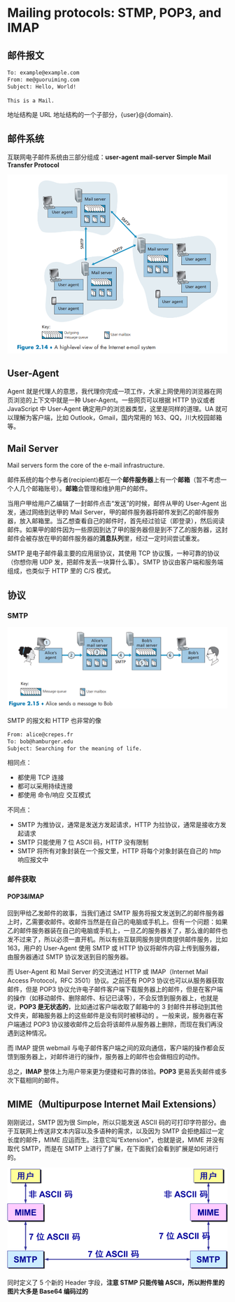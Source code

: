 # Mailing protocols: STMP, POP3, and IMAP

## 邮件报文

```
To: example@example.com
From: me@guoruiming.com
Subject: Hello, World!

This is a Mail.
```

地址结构是 URL 地址结构的一个子部分，{user}@{domain}.

## 邮件系统

互联网电子邮件系统由三部分组成：**user-agent** **mail-server** **Simple Mail Transfer Protocol**

![image-20210925173153073](media/Mail/image-20210925173153073.png)

## User-Agent

Agent 就是代理人的意思，我代理你完成一项工作，大家上网使用的浏览器在网页浏览的上下文中就是一种 User-Agent。一些网页可以根据 HTTP 协议或者 JavaScript 中 User-Agent 确定用户的浏览器类型，这里是同样的道理。UA 就可以理解为客户端，比如 Outlook，Gmail，国内常用的 163、QQ，川大校园邮箱等。

## Mail Server

Mail servers form the core of the e-mail infrastructure.

邮件系统的每个参与者(recipient)都在一个**邮件服务器**上有一个**邮箱**（暂不考虑一个人几个邮箱账号）。**邮箱**会管理和维护用户的邮件。

当用户甲给用户乙编辑了一封邮件点击“发送”的时候，邮件从甲的 User-Agent 出发，通过网络到达甲的 Mail Server，甲的邮件服务器将邮件发到乙的邮件服务器，放入邮箱里。当乙想查看自己的邮件时，首先经过验证（即登录），然后阅读邮件。如果甲的邮件因为一些原因到达了甲的服务器但是到不了乙的服务器，这封邮件会被存放在甲的邮件服务器的**消息队列**里，经过一定时间尝试重发。

SMTP 是电子邮件最主要的应用层协议，其使用 TCP 协议簇，一种可靠的协议（你想你用 UDP 发，把邮件发丢一块算什么事）。SMTP 协议由客户端和服务端组成，也类似于 HTTP 里的 C/S 模式。

## 协议

### SMTP

![image-20210925180537641](media/Mail/image-20210925180537641.png)

SMTP 的报文和 HTTP 也非常的像

```http
From: alice@crepes.fr
To: bob@hamburger.edu
Subject: Searching for the meaning of life.
```

相同点：

- 都使用 TCP 连接
- 都可以采用持续连接
- 都使用 命令/响应 交互模式

不同点：

- SMTP 为推协议，通常是发送方发起请求，HTTP 为拉协议，通常是接收方发起请求
- SMTP 只能使用 7 位 ASCII 码，HTTP 没有限制
- SMTP 将所有对象封装在一个报文里，HTTP 将每个对象封装在自己的 http 响应报文中

### 邮件获取

#### POP3&IMAP

回到甲给乙发邮件的故事，当我们通过 SMTP 服务将报文发送到乙的邮件服务器上时，乙需要收邮件。收邮件当然是在自己的电脑或手机上。但有一个问题：如果乙的邮件服务器装在自己的电脑或手机上，一旦乙的服务器关了，那么谁的邮件也发不过来了，所以必须一直开机。所以有些互联网服务提供商提供邮件服务，比如 163，用户的 User-Agent 使用 SMTP 或 HTTP 协议将邮件内容上传到服务器，由服务器通过 SMTP 协议发送到目的服务器。

而 User-Agent 和 Mail Server 的交流通过 HTTP 或 IMAP（Internet Mail Access Protocol，RFC 3501）协议。之前还有 POP3 协议也可以从服务器获取邮件，但是 POP3 协议允许电子邮件客户端下载服务器上的邮件，但是在客户端的操作（如移动邮件、删除邮件、标记已读等），不会反馈到服务器上，也就是说，**POP3 是无状态的**，比如通过客户端收取了邮箱中的 3 封邮件并移动到其他文件夹，邮箱服务器上的这些邮件是没有同时被移动的 。一般来说，服务器在客户端通过 POP3 协议接收邮件之后会将该邮件从服务器上删除，而现在我们再没遇到这种情况。

而 IMAP 提供 webmail 与电子邮件客户端之间的双向通信，客户端的操作都会反馈到服务器上，对邮件进行的操作，服务器上的邮件也会做相应的动作。

总之，**IMAP** 整体上为用户带来更为便捷和可靠的体验。**POP3** 更易丢失邮件或多次下载相同的邮件。

## MIME（Multipurpose Internet Mail Extensions）

刚刚说过，SMTP 因为很 Simple，所以只能发送 ASCII 码的可打印字符部分。由于互联网上传送非文本内容以及多语种的需求，以及因为 SMTP 会拒绝超过一定长度的邮件，MIME 应运而生。注意它叫“Extension"，也就是说，MIME 并没有取代 SMTP，而是在 SMTP 上进行了扩展，在下面我们会看到扩展是如何进行的。

![image-20210926133157555](media/Mail/image-20210926133157555.png)

同时定义了 5 个新的 Header 字段，**注意 STMP 只能传输 ASCII，所以附件里的图片大多是 Base64 编码过的**
